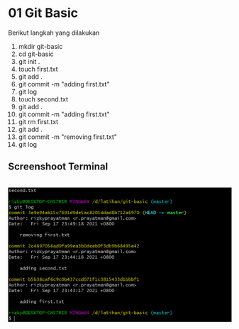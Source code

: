# 01 Git Basic

Berikut langkah yang dilakukan

1. mkdir git-basic
2. cd git-basic
3. git init .
4. touch first.txt
5. git add .
6. git commit -m "adding first.txt"
7. git log
8. touch second.txt
9. git add .
10. git commit -m "adding first.txt"
11. git rm first.txt
12. git add .
13. git commit -m "removing first.txt"
14. git log

## Screenshoot Terminal

<br>
<img src="img-basic/img-basic.png" alt="image-terminal">
